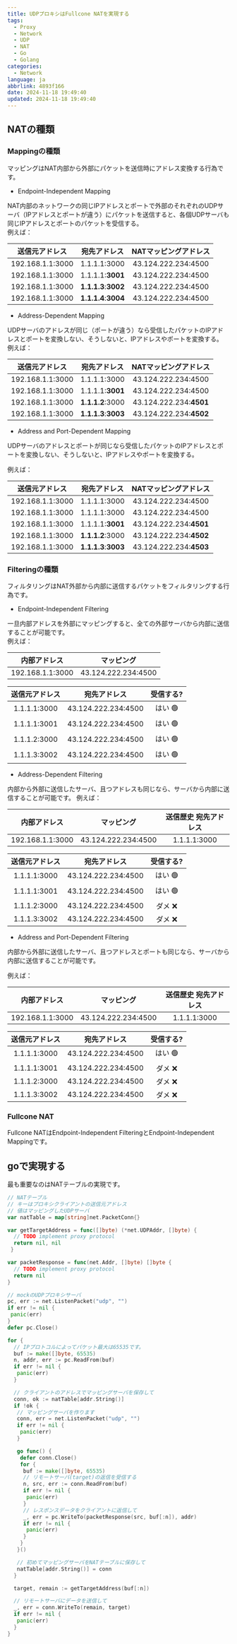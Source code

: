 ```yaml
---
title: UDPプロキシはFullcone NATを実現する
tags:
  - Proxy
  - Network
  - UDP
  - NAT
  - Go
  - Golang
categories:
  - Network
language: ja
abbrlink: 4893f166
date: 2024-11-18 19:49:40
updated: 2024-11-18 19:49:40
---
```


## NATの種類

### Mappingの種類  

マッピングはNAT内部から外部にパケットを送信時にアドレス変換する行為です。

- Endpoint-Independent Mapping

NAT内部のネットワークの同じIPアドレスとポートで外部のそれぞれのUDPサーバ（IPアドレスとポートが違う）にパケットを送信すると、各個UDPサーバも同じIPアドレスとポートのパケットを受信する。  
例えば：

|送信元アドレス|宛先アドレス|NATマッピングアドレス|
|:--:|:--:|:--:|
|192.168.1.1:3000|1.1.1.1:3000|43.124.222.234:4500|
|192.168.1.1:3000|1.1.1.1:__3001__|43.124.222.234:4500|
|192.168.1.1:3000|__1.1.1.3__:__3002__|43.124.222.234:4500|
|192.168.1.1:3000|__1.1.1.4__:__3004__|43.124.222.234:4500|

<!-- 
宛先　あてさき　target
各個　かっこ
受信　じゅしん
且つ　かつ

https://medium.com/google-cloud-jp/cloud-nat-endpoint-independent-mapping-39d7eab3e83c
https://tech.zms.co.jp/nat%E3%81%82%E3%82%8C%E3%81%93%E3%82%8C/
 -->

- Address-Dependent Mapping

UDPサーバのアドレスが同じ（ポートが違う）なら受信したパケットのIPアドレスとポートを変換しない、そうしないと、IPアドレスやポートを変換する。  
例えば：

|送信元アドレス|宛先アドレス|NATマッピングアドレス|
|:--:|:--:|:--:|
|192.168.1.1:3000|1.1.1.1:3000|43.124.222.234:4500|
|192.168.1.1:3000|1.1.1.1:__3001__|43.124.222.234:4500|
|192.168.1.1:3000|__1.1.1.2__:3000|43.124.222.234:__4501__|
|192.168.1.1:3000|__1.1.1.3__:__3003__|43.124.222.234:__4502__|

- Address and Port-Dependent Mapping

UDPサーバのアドレスとポートが同じなら受信したパケットのIPアドレスとポートを変換しない、そうしないと、IPアドレスやポートを変換する。  
<!-- more -->
例えば：

|送信元アドレス|宛先アドレス|NATマッピングアドレス|
|:--:|:--:|:--:|
|192.168.1.1:3000|1.1.1.1:3000|43.124.222.234:4500|
|192.168.1.1:3000|1.1.1.1:3000|43.124.222.234:4500|
|192.168.1.1:3000|1.1.1.1:__3001__|43.124.222.234:__4501__|
|192.168.1.1:3000|__1.1.1.2__:3000|43.124.222.234:__4502__|
|192.168.1.1:3000|__1.1.1.3__:__3003__|43.124.222.234:__4503__|

### Filteringの種類

フィルタリングはNAT外部から内部に送信するパケットをフィルタリングする行為です。

- Endpoint-Independent Filtering

一旦内部アドレスを外部にマッピングすると、全ての外部サーバから内部に送信することが可能です。  
例えば：

|内部アドレス|マッピング|
|:--:|:--:|
|192.168.1.1:3000|43.124.222.234:4500|

|送信元アドレス|宛先アドレス|受信する?|
|:--:|:--:|:--:|
|1.1.1.1:3000|43.124.222.234:4500|はい 🟢|
|1.1.1.1:3001|43.124.222.234:4500|はい 🟢|
|1.1.1.2:3000|43.124.222.234:4500|はい 🟢|
|1.1.1.3:3002|43.124.222.234:4500|はい 🟢|

- Address-Dependent Filtering

内部から外部に送信したサーバ、且つアドレスも同じなら、サーバから内部に送信することが可能です。
例えば：

|内部アドレス|マッピング|送信歴史 宛先アドレス|
|:--:|:--:|:--:|
|192.168.1.1:3000|43.124.222.234:4500|1.1.1.1:3000|

|送信元アドレス|宛先アドレス|受信する?|
|:--:|:--:|:--:|
|1.1.1.1:3000|43.124.222.234:4500|はい 🟢|
|1.1.1.1:3001|43.124.222.234:4500|はい 🟢|
|1.1.1.2:3000|43.124.222.234:4500|ダメ ❌|
|1.1.1.3:3002|43.124.222.234:4500|ダメ ❌|

- Address and Port-Dependent Filtering

内部から外部に送信したサーバ、且つアドレスとポートも同じなら、サーバから内部に送信することが可能です。

例えば：

|内部アドレス|マッピング|送信歴史 宛先アドレス|
|:--:|:--:|:--:|
|192.168.1.1:3000|43.124.222.234:4500|1.1.1.1:3000|

|送信元アドレス|宛先アドレス|受信する?|
|:--:|:--:|:--:|
|1.1.1.1:3000|43.124.222.234:4500|はい 🟢|
|1.1.1.1:3001|43.124.222.234:4500|ダメ ❌|
|1.1.1.2:3000|43.124.222.234:4500|ダメ ❌|
|1.1.1.3:3002|43.124.222.234:4500|ダメ ❌|

### Fullcone NAT

Fullcone NATはEndpoint-Independent FilteringとEndpoint-Independent Mappingです。

## goで実現する

最も重要なのはNATテーブルの実現です。

<!-- 
値　ち
重要　じゅうよう
 -->

```go
// NATテーブル
// キーはプロキシクライアントの送信元アドレス
// 値はマッピングしたUDPサーバ
var natTable = map[string]net.PacketConn{}

var getTargetAddress = func([]byte) (*net.UDPAddr, []byte) {
  // TODO implement proxy protocol
  return nil, nil
 }

var packetResponse = func(net.Addr, []byte) []byte {
  // TODO implement proxy protocol
  return nil
}

// mockのUDPプロキシサーバ
pc, err := net.ListenPacket("udp", "")
if err != nil {
 panic(err)
}
defer pc.Close()

for {
  // IPプロトコルによってパケット最大は65535です。
  buf := make([]byte, 65535)
  n, addr, err := pc.ReadFrom(buf)
  if err != nil {
   panic(err)
  }

  // クライアントのアドレスでマッピングサーバを保存して
  conn, ok := natTable[addr.String()]
  if !ok {
   // マッピングサーバを作ります
   conn, err = net.ListenPacket("udp", "")
   if err != nil {
    panic(err)
   }

   go func() {
    defer conn.Close()
    for {
     buf := make([]byte, 65535)
     // リモートサーバ(target)の返信を受信する
     n, src, err := conn.ReadFrom(buf)
     if err != nil {
      panic(err)
     }
     // レスポンスデータをクライアントに返信して
     _, err = pc.WriteTo(packetResponse(src, buf[:n]), addr)
     if err != nil {
      panic(err)
     }
    }
   }()

   // 初めてマッピングサーバをNATテーブルに保存して
   natTable[addr.String()] = conn
  }

  target, remain := getTargetAddress(buf[:n])

  // リモートサーバにデータを送信して
  _, err = conn.WriteTo(remain, target)
  if err != nil {
   panic(err)
  }
}
```
